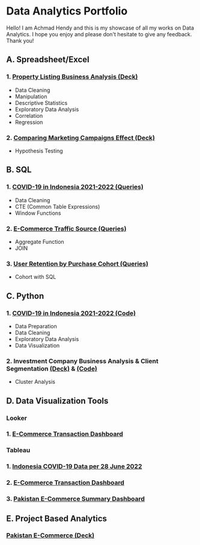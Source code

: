 # Data Analytics Portfolio
Hello! I am Achmad Hendy and this is my showcase of all my works on Data Analytics. I hope you enjoy and please don't hesitate to give any feedback. Thank you!
## A. Spreadsheet/Excel
### 1. [Property Listing Business Analysis (Deck)](https://docs.google.com/presentation/d/10-mxIKbm8fGjy-XmphRgE72RLDK7-SY3TsE45C6_vxs/edit?usp=sharing)
- Data Cleaning
- Manipulation
- Descriptive Statistics
- Exploratory Data Analysis
- Correlation
- Regression
### 2. [Comparing Marketing Campaigns Effect (Deck)](https://docs.google.com/presentation/d/1Vj725LiKhox9qPMxqEbH2si37WWsjLwPTKOYyXbZ8_U/edit?usp=sharing)
- Hypothesis Testing

## B. SQL
### 1. [COVID-19 in Indonesia 2021-2022 (Queries)](https://github.com/AchmadHendy/COVID-19-Indonesia-2021-2022/blob/main/Indonesia_COVID_Data_28062022.sql)
- Data Cleaning
- CTE (Common Table Expressions)
- Window Functions
### 2. [E-Commerce Traffic Source (Queries)](https://console.cloud.google.com/bigquery?sq=112288188025:d7ad8958f753472b8aabfac400f79e51)
- Aggregate Function
- JOIN
### 3. [User Retention by Purchase Cohort (Queries)](https://console.cloud.google.com/bigquery?sq=112288188025:55cb9a3d9d7f4cefa3501a9f3d0f04c0)
- Cohort with SQL

## C. Python
### 1. [COVID-19 in Indonesia 2021-2022 (Code)](https://github.com/AchmadHendy/COVID-19-Indonesia-2021-2022/blob/main/indonesia-covid-data-analysis-2021-2022.ipynb)
- Data Preparation
- Data Cleaning
- Exploratory Data Analysis
- Data Visualization

### 2. Investment Company Business Analysis & Client Segmentation [(Deck)](https://docs.google.com/presentation/d/1D7aapFvg6Grw-heTb4BLUpKcQFlzvm-Ot15cm-J0Qd0/edit?usp=sharing) & [(Code)](https://colab.research.google.com/drive/1CWvFqlfz_8xCCeDIwNyQGxg5wRu9YCYg?usp=sharing)
- Cluster Analysis

## D. Data Visualization Tools
### Looker
### 1. [E-Commerce Transaction Dashboard](https://lookerstudio.google.com/reporting/8009d65d-c733-48e0-a3f4-618d905f1ebe)
### Tableau 
### 1. [Indonesia COVID-19 Data per 28 June 2022](https://public.tableau.com/views/IndonesiaCOVIDData28062022/Dashboard1?:language=en-US&:display_count=n&:origin=viz_share_link)
### 2. [E-Commerce Transaction Dashboard](https://public.tableau.com/views/E-CommerceTransactionDashboard/Dashboard1?:language=en-US&:display_count=n&:origin=viz_share_link)
### 3. [Pakistan E-Commerce Summary Dashboard](https://public.tableau.com/views/PakistanE-CommerceSummaryDashboard/Dashboard2?:language=en-US&:display_count=n&:origin=viz_share_link)

## E. Project Based Analytics
### [Pakistan E-Commerce (Deck)](https://drive.google.com/file/d/1vOuphJizw0YYVGuEa98PPVN2wq-IDIxr/view?usp=share_link)
